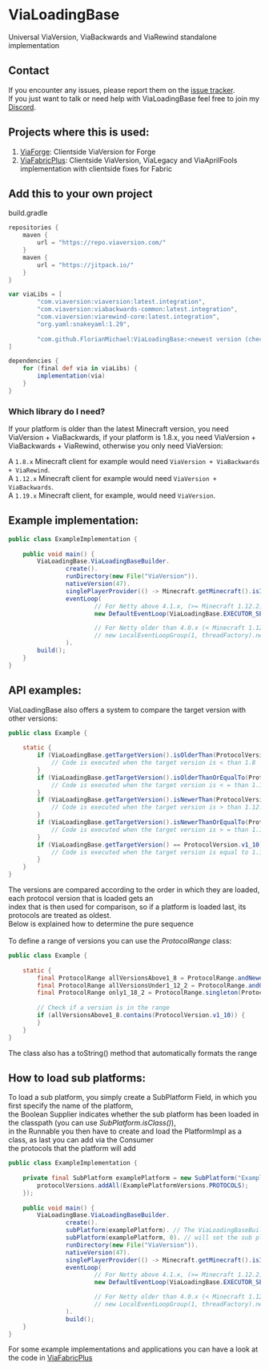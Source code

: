 # ViaLoadingBase
Universal ViaVersion, ViaBackwards and ViaRewind standalone implementation

## Contact
If you encounter any issues, please report them on the
[issue tracker](https://github.com/FlorianMichael/ViaLoadingBase/issues).  
If you just want to talk or need help with ViaLoadingBase feel free to join my
[Discord](https://discord.gg/BwWhCHUKDf).

## Projects where this is used:
1. [ViaForge](https://github.com/FlorianMichael/ViaForge): Clientside ViaVersion for Forge
2. [ViaFabricPlus](https://github.com/FlorianMichael/ViaFabricPlus): Clientside ViaVersion, ViaLegacy and ViaAprilFools implementation with clientside fixes for Fabric

## Add this to your own project
build.gradle
```groovy
repositories {
    maven {
        url = "https://repo.viaversion.com/"
    }
    maven {
        url = "https://jitpack.io/"
    }
}

var viaLibs = [
        "com.viaversion:viaversion:latest.integration",
        "com.viaversion:viabackwards-common:latest.integration",
        "com.viaversion:viarewind-core:latest.integration",
        "org.yaml:snakeyaml:1.29",
        
        "com.github.FlorianMichael:ViaLoadingBase:<newest version (checkout jitpack.io for that)>"
]

dependencies {
    for (final def via in viaLibs) {
        implementation(via)
    }
}
```

### Which library do I need?
If your platform is older than the latest Minecraft version, you need ViaVersion + ViaBackwards, if your platform is 1.8.x,
you need ViaVersion + ViaBackwards + ViaRewind, otherwise you only need ViaVersion: <br>

A `1.8.x` Minecraft client for example would need `ViaVersion + ViaBackwards + ViaRewind`. <br>
A `1.12.x` Minecraft client for example would need `ViaVersion + ViaBackwards`. <br>
A `1.19.x` Minecraft client, for example, would need `ViaVersion`. <br>

## Example implementation:
```java
public class ExampleImplementation {
    
    public void main() {
        ViaLoadingBase.ViaLoadingBaseBuilder.
                create().
                runDirectory(new File("ViaVersion")).
                nativeVersion(47).
                singlePlayerProvider(() -> Minecraft.getMinecraft().isInSingleplayer).
                eventLoop(
                        // For Netty above 4.1.x, (>= Minecraft 1.12.2)
                        new DefaultEventLoop(ViaLoadingBase.EXECUTOR_SERVICE)

                        // For Netty older than 4.0.x (< Minecraft 1.12.2 && > Minecraft 1.6.4)
                        // new LocalEventLoopGroup(1, threadFactory).next()
                ).
        build();
    }
}
```

## API examples:
ViaLoadingBase also offers a system to compare the target version with other versions:
```java
public class Example {
    
    static {
        if (ViaLoadingBase.getTargetVersion().isOlderThan(ProtocolVersion.v1_8)) {
            // Code is executed when the target version is < than 1.8
        }
        if (ViaLoadingBase.getTargetVersion().isOlderThanOrEqualTo(ProtocolVersion.v1_16_4)) {
            // Code is executed when the target version is < = than 1.16.4
        }
        if (ViaLoadingBase.getTargetVersion().isNewerThan(ProtocolVersion.v1_12_2)) {
            // Code is executed when the target version is > than 1.12.2
        }
        if (ViaLoadingBase.getTargetVersion().isNewerThanOrEqualTo(ProtocolVersion.v1_14_4)) {
            // Code is executed when the target version is > = than 1.14.4
        }
        if (ViaLoadingBase.getTargetVersion() == ProtocolVersion.v1_10) {
            // Code is executed when the target version is equal to 1.10
        }
    }
}
```
The versions are compared according to the order in which they are loaded, each protocol version that is loaded gets an <br>
index that is then used for comparison, so if a platform is loaded last, its protocols are treated as oldest. <br>
Below is explained how to determine the pure sequence<br>
<br>
To define a range of versions you can use the *ProtocolRange* class:
```java
public class Example {
    
    static {
        final ProtocolRange allVersionsAbove1_8 = ProtocolRange.andNewer(ProtocolVersion.v1_8);
        final ProtocolRange allVersionsUnder1_12_2 = ProtocolRange.andOlder(ProtocolVersion.v1_12_2);
        final ProtocolRange only1_18_2 = ProtocolRange.singleton(ProtocolRange.v1_18_2);
        
        // Check if a version is in the range
        if (allVersionsAbove1_8.contains(ProtocolVersion.v1_10)) {
        }
    }
}
```
The class also has a toString() method that automatically formats the range

## How to load sub platforms:
To load a sub platform, you simply create a SubPlatform Field, in which you first specify the name of the platform, <br>
the Boolean Supplier indicates whether the sub platform has been loaded in the classpath (you can use *SubPlatform.isClass()*), <br>
in the Runnable you then have to create and load the PlatformImpl as a class, as last you can add via the Consumer <br>
the protocols that the platform will add
```java
public class ExampleImplementation {
    
    private final SubPlatform examplePlatform = new SubPlatform("Example", () -> SubPlatform.isClass("net.exampledev.exampleplatform.ExamplePlatform"), ExamplePlatformImpl::new, protocolVersions -> {
        protocolVersions.addAll(ExamplePlatformVersions.PROTOCOLS);
    });
    
    public void main() {
        ViaLoadingBase.ViaLoadingBaseBuilder.
                create().
                subPlatform(examplePlatform). // The ViaLoadingBaseBuilder has a sub platform method which can be used to register the sub platforms.
                subPlatform(examplePlatform, 0). // will set the sub platform as first 
                runDirectory(new File("ViaVersion")).
                nativeVersion(47).
                singlePlayerProvider(() -> Minecraft.getMinecraft().isInSingleplayer).
                eventLoop(
                        // For Netty above 4.1.x, (>= Minecraft 1.12.2)
                        new DefaultEventLoop(ViaLoadingBase.EXECUTOR_SERVICE)

                        // For Netty older than 4.0.x (< Minecraft 1.12.2 && > Minecraft 1.6.4)
                        // new LocalEventLoopGroup(1, threadFactory).next()
                ).
                build();
    }
}
```

For some example implementations and applications you can have a look at the code in [ViaFabricPlus](https://github.com/FlorianMichael/ViaFabricPlus) 
